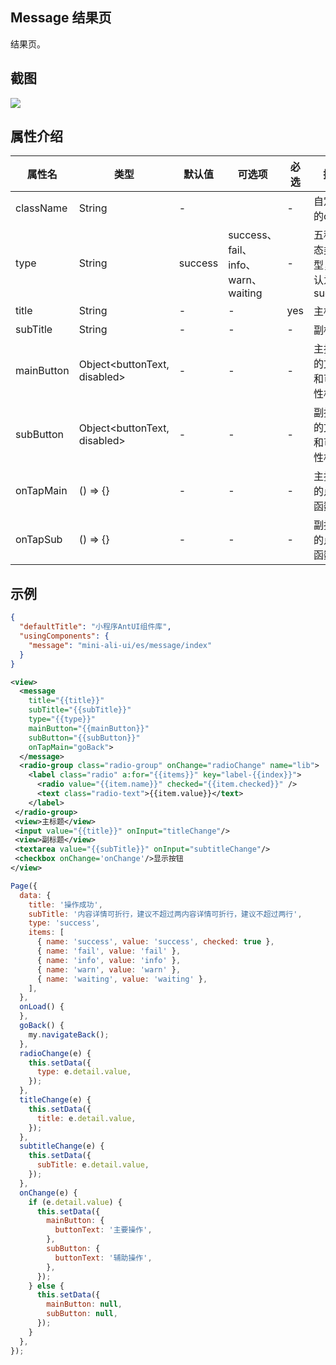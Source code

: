 ## Message 结果页

结果页。

## 截图
<img src="https://gw.alipayobjects.com/mdn/rms_ce4c6f/afts/img/A*ppExSYkhPKsAAAAAAAAAAABkARQnAQ"/>

## 属性介绍

| 属性名 |  类型 | 默认值 | 可选项 | 必选 | 描述 |
| ----- | ----- | ----- | ---- | ---- | ---- |
| className| String | - | | - | 自定义的class |
| type | String | success|success、fail、info、warn、waiting | - | 五种状态类型，默认为success |
| title | String  | -|- | yes | 主标题 |
| subTitle | String  | - | - | - | 副标题 |
| mainButton | Object<buttonText, disabled> | - | - | - | 主按钮的文本和可用性相关 |
| subButton | Object<buttonText, disabled>  | - | - | - | 副按钮的文本和可用性相关 |
| onTapMain | () => {}  | - | - | - | 主按钮的点击函数 |
| onTapSub | () => {}  | - | - | - | 副按钮的点击函数 |

## 示例

```json
{
  "defaultTitle": "小程序AntUI组件库",
  "usingComponents": {
    "message": "mini-ali-ui/es/message/index"
  }
}
```

```xml
<view>
  <message
    title="{{title}}"
    subTitle="{{subTitle}}"
    type="{{type}}"
    mainButton="{{mainButton}}" 
    subButton="{{subButton}}" 
    onTapMain="goBack">
  </message>
  <radio-group class="radio-group" onChange="radioChange" name="lib">
    <label class="radio" a:for="{{items}}" key="label-{{index}}">
      <radio value="{{item.name}}" checked="{{item.checked}}" />
      <text class="radio-text">{{item.value}}</text>
    </label>
 </radio-group>
 <view>主标题</view>
 <input value="{{title}}" onInput="titleChange"/>
 <view>副标题</view>
 <textarea value="{{subTitle}}" onInput="subtitleChange"/>
 <checkbox onChange='onChange'/>显示按钮
</view>

``` 

```javascript
Page({
  data: {
    title: '操作成功',
    subTitle: '内容详情可折行，建议不超过两内容详情可折行，建议不超过两行',
    type: 'success',
    items: [
      { name: 'success', value: 'success', checked: true },
      { name: 'fail', value: 'fail' },
      { name: 'info', value: 'info' },
      { name: 'warn', value: 'warn' },
      { name: 'waiting', value: 'waiting' },
    ],
  },
  onLoad() {
  },
  goBack() {
    my.navigateBack();
  },
  radioChange(e) {
    this.setData({
      type: e.detail.value,
    });
  },
  titleChange(e) {
    this.setData({
      title: e.detail.value,
    });
  },
  subtitleChange(e) {
    this.setData({
      subTitle: e.detail.value,
    });
  },
  onChange(e) {
    if (e.detail.value) {
      this.setData({
        mainButton: {
          buttonText: '主要操作',
        },
        subButton: {
          buttonText: '辅助操作',
        },
      });
    } else {
      this.setData({
        mainButton: null,
        subButton: null,
      });
    }
  },
});

```